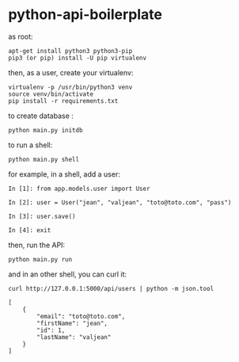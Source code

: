 # python-api-boilerplate

as root:

    apt-get install python3 python3-pip
    pip3 (or pip) install -U pip virtualenv

then, as a user, create your virtualenv:

    virtualenv -p /usr/bin/python3 venv
    source venv/bin/activate
    pip install -r requirements.txt

to create database :

    python main.py initdb

to run a shell:

    python main.py shell

for example, in a shell, add a user:

    In [1]: from app.models.user import User

    In [2]: user = User("jean", "valjean", "toto@toto.com", "pass")

    In [3]: user.save()

    In [4]: exit

then, run the API:

    python main.py run

and in an other shell, you can curl it:

    curl http://127.0.0.1:5000/api/users | python -m json.tool

    [
        {
            "email": "toto@toto.com",
            "firstName": "jean",
            "id": 1,
            "lastName": "valjean"
        }
    ]
